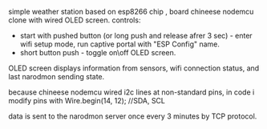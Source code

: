simple weather station based on esp8266 chip , board chineese nodemcu clone with wired OLED screen.
controls:
- start with pushed button (or long push and release afrer 3 sec) - enter wifi setup mode, run captive portal with "ESP Config" name.
- short button push - toggle on\off OLED screen.

OLED screen displays information from sensors, wifi connection status, and last narodmon sending state.

because chineese nodemcu wired i2c lines at non-standard pins, in code i modify pins with  Wire.begin(14, 12); //SDA, SCL

data is sent to the narodmon server once every 3 minutes by TCP protocol.
